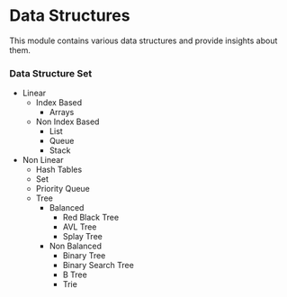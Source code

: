 # Data Structures

This module contains various data structures and provide insights about them.

### Data Structure Set
- Linear
    - Index Based
       - Arrays
    - Non Index Based
      - List
      - Queue
      - Stack
- Non Linear
  - Hash Tables
  - Set
  - Priority Queue
  - Tree
    - Balanced
      - Red Black Tree
      - AVL Tree
      - Splay Tree
    - Non Balanced
      - Binary Tree
      - Binary Search Tree
      - B Tree
      - Trie